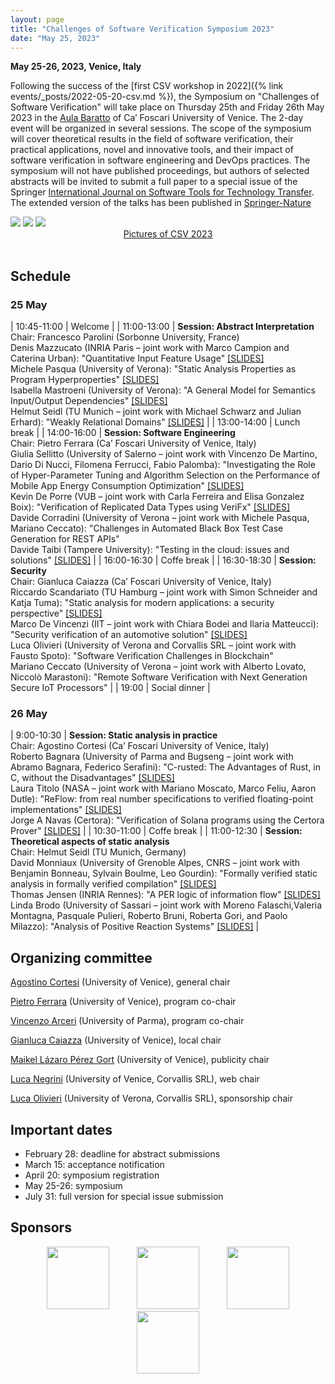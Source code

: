 ```yaml
---
layout: page
title: "Challenges of Software Verification Symposium 2023"
date: "May 25, 2023"
---
```


**May 25-26, 2023, Venice, Italy**

Following the success of the [first CSV workshop in 2022]({% link events/_posts/2022-05-20-csv.md %}), the Symposium on "Challenges of Software Verification" will take place on Thursday 25th and Friday 26th May 2023 in the [Aula Baratto](https://www.unive.it/pag/30119/) of Ca’ Foscari University of Venice. The 2-day event will be organized in several sessions. The scope of the symposium will cover theoretical results in the field of software verification, their practical applications, novel and innovative tools, and their impact of software verification in software engineering and DevOps practices. The symposium will not have published proceedings, but authors of selected abstracts will be invited to submit a full paper to a special issue of the Springer [International Journal on Software Tools for Technology Transfer](https://www.springer.com/journal/10009). The extended version of the talks has been published in [Springer-Nature](https://link.springer.com/book/10.1007/978-981-19-9601-6)

<div class="div-img-table">
  <div class="div-img-table-row">
    <img class="div-img-table-col" src="{{ site.baseurl }}/images/csv23-1.jpeg"/>
    <img class="div-img-table-col" src="{{ site.baseurl }}/images/csv23-2.jpeg"/>
    <img class="div-img-table-col" src="{{ site.baseurl }}/images/csv23-3.jpeg"/> 
  </div>
</div>
<center><a href="https://drive.google.com/drive/folders/1Bg7wWx8cF9hdPMfuJBh_Lt0rkEXTPYON?usp=sharing">Pictures of CSV 2023</a></center>
<br>

## Schedule

### 25 May	

| 10:45-11:00 | Welcome |
| 11:00-13:00 | **Session: Abstract Interpretation**<br>Chair: Francesco Parolini (Sorbonne University, France)<br>Denis Mazzucato (INRIA Paris – joint work with Marco Campion and Caterina Urban): "Quantitative Input Feature Usage" [[SLIDES]](https://drive.google.com/file/d/1BCHHTdUg-8UFFwYn3UMG_HA91EOLEliM/view?usp=sharing)<br>Michele Pasqua (University of Verona): "Static Analysis Properties as Program Hyperproperties" [[SLIDES]](https://drive.google.com/open?id=1BJyLXuz9kjWD5EQc707akuZ-8KCB_swQ&usp=drive_fs)<br>Isabella Mastroeni (University of Verona): "A General Model for Semantics Input/Output Dependencies" [[SLIDES]](https://drive.google.com/open?id=1CsXl7t8FMWltR-b7XQlxL9_sAkhZrS7o&usp=drive_fs)<br>Helmut Seidl (TU Munich – joint work with Michael Schwarz and Julian Erhard): "Weakly Relational Domains" [[SLIDES]](https://drive.google.com/open?id=1BVWjYRCkQ_1lkWo2UV9D_mRUA3fsHlwL&usp=drive_fs) |
| 13:00-14:00 | Lunch break |
| 14:00-16:00 | **Session: Software Engineering**<br>Chair: Pietro Ferrara (Ca’ Foscari University of Venice, Italy)<br>Giulia Sellitto (University of Salerno – joint work with Vincenzo De Martino, Dario Di Nucci, Filomena Ferrucci, Fabio Palomba): "Investigating the Role of Hyper-Parameter Tuning and Algorithm Selection on the Performance of Mobile App Energy Consumption Optimization" [[SLIDES]](https://drive.google.com/file/d/1BI1nY5aKLKPZyDnQXU-yN-J_yXru2wJx/view?usp=sharing)<br>Kevin De Porre (VUB – joint work with Carla Ferreira and Elisa Gonzalez Boix): "Verification of Replicated Data Types using VeriFx" [[SLIDES]](https://drive.google.com/file/d/1wtlxCHOnBE-WtuKkaw6gZaVqV1LgxkzM/view?usp=sharing)<br>Davide Corradini (University of Verona – joint work with Michele Pasqua, Mariano Ceccato): "Challenges in Automated Black Box Test Case Generation for REST APIs"<br>Davide Taibi (Tampere University): "Testing in the cloud: issues and solutions" [[SLIDES]](https://drive.google.com/open?id=1DTj9NmB_aETUKnQxGw48VUkud3lmL75A&usp=drive_fs) |
| 16:00-16:30 | Coffe break |
| 16:30-18:30 | **Session: Security**<br>Chair: Gianluca Caiazza (Ca’ Foscari University of Venice, Italy)<br>Riccardo Scandariato (TU Hamburg – joint work with Simon Schneider and Katja Tuma): "Static analysis for modern applications: a security perspective" [[SLIDES]](https://drive.google.com/open?id=1CUBt_31F2AJI2tCoWfVojTSEEnh9VXAD&usp=drive_fs)<br>Marco De Vincenzi (IIT – joint work with Chiara Bodei and Ilaria Matteucci): "Security verification of an automotive solution" [[SLIDES]](https://drive.google.com/open?id=1CsNqMSEqBr4v64qwUKaD321WAB-zqfUI&usp=drive_fs)<br>Luca Olivieri (University of Verona and Corvallis SRL – joint work with Fausto Spoto): "Software Verification Challenges in Blockchain"<br>Mariano Ceccato (University of Verona – joint work with Alberto Lovato, Niccolò Marastoni): "Remote Software Verification with Next Generation Secure IoT Processors" |
| 19:00 | Social dinner |

### 26 May	

| 9:00-10:30 | **Session: Static analysis in practice**<br>Chair: Agostino Cortesi (Ca’ Foscari University of Venice, Italy)<br>Roberto Bagnara (University of Parma and Bugseng – joint work with Abramo Bagnara, Federico Serafini): "C-rusted: The Advantages of Rust, in C, without the Disadvantages" [[SLIDES]](https://drive.google.com/open?id=1BUQFpWYOhv7H2Bbp_mjzusAvF1L4skiZ&usp=drive_fs)<br>Laura Titolo (NASA – joint work with Mariano Moscato, Marco Feliu, Aaron Dutle): "ReFlow: from real number specifications to verified floating-point implementations" [[SLIDES]](https://drive.google.com/open?id=1BKeX-rwy7nI6HS-1PUKk23KrPIQZK7MY&usp=drive_fs)<br>Jorge A Navas (Certora): "Verification of Solana programs using the Certora Prover" [[SLIDES]](https://drive.google.com/open?id=1Bg4c1WaFqQCVxi-L9mjy0AZe_5NSMWhV&usp=drive_fs) |
| 10:30-11:00 | Coffe break |
| 11:00-12:30 | **Session: Theoretical aspects of static analysis**<br>Chair: Helmut Seidl (TU Munich, Germany)<br>David Monniaux (University of Grenoble Alpes, CNRS – joint work with Benjamin Bonneau, Sylvain Boulme, Leo Gourdin): "Formally verified static analysis in formally verified compilation" [[SLIDES]](https://drive.google.com/open?id=1BUUi7H26I5YndIm3tujQiWcCv2wAlgOI&usp=drive_fs)<br>Thomas Jensen (INRIA Rennes): "A PER logic of information flow" [[SLIDES]](https://drive.google.com/open?id=1BKebx9JpF90inLRytjL-m5-TjcFQ20GV&usp=drive_fs)<br>Linda Brodo (University of Sassari – joint work with Moreno Falaschi,Valeria Montagna, Pasquale Pulieri, Roberto Bruni, Roberta Gori, and Paolo Milazzo): "Analysis of Positive Reaction Systems" [[SLIDES]](https://drive.google.com/open?id=1gxAP04TQIM2Wc902-PJBhNtCQPczv_Vq&usp=drive_fs) |

## Organizing committee

[Agostino Cortesi](https://unive.it/data/persone/5591776) (University of Venice), general chair

[Pietro Ferrara](https://dais.unive.it/~ferrara/) (University of Venice), program co-chair

[Vincenzo Arceri](https://vincenzoarceri.github.io/) (University of Parma), program co-chair

[Gianluca Caiazza](https://www.unive.it/data/persone/15776518) (University of Venice), local chair

[Maikel Lázaro Pérez Gort](https://www.unive.it/data/persone/19565731) (University of Venice), publicity chair

[Luca Negrini](https://lucaneg.github.io) (University of Venice, Corvallis SRL), web chair

[Luca Olivieri](https://www.di.univr.it/?ent=persona&id=35528&lang=en) (University of Verona, Corvallis SRL), sponsorship chair

## Important dates

- February 28: deadline for abstract submissions
- March 15: acceptance notification
- April 20: symposium registration
- May 25-26: symposium
- July 31: full version for special issue submission

## Sponsors

<center>
	<div>
    	<img style="margin: 0 20px; height: 100px; width: auto;" src="{{ site.baseurl }}/images/aws.png"/>
    	<img style="margin: 0 20px; height: 100px; width: auto;" src="{{ site.baseurl }}/images/bugseng.png"/>
    	<img style="margin: 0 20px; height: 100px; width: auto;" src="{{ site.baseurl }}/images/secura-factors.png"/> 
    	<img style="margin: 0 20px; height: 100px; width: auto;" src="{{ site.baseurl }}/images/dais.png"/> 
  	</div>
</center>
